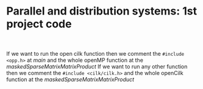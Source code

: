 # Parallel and distribution systems: 1st project code
\
\
If we want to run the open cilk function then we comment the `#include <opp.h>` at _main_ and the whole openMP function at the _maskedSparseMatrixMatrixProduct_
If we want to run any other function then we comment the `#include <cilk/cilk.h>` and the whole openCilk function at the _maskedSparseMatrixMatrixProduct_
